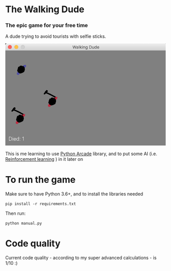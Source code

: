 # The Walking Dude 
### The epic game for your free time

A dude trying to avoid tourists with selfie sticks.

![Walking Dude](img/screenshot.png?raw=true "Title")

This is me learning to use [Python Arcade](http://arcade.academy) library, 
and to put some AI (i.e. [Reinforcement learning](https://en.wikipedia.org/wiki/Reinforcement_learning) ) in it later on

# To run the game

Make sure to have Python 3.6+, and to install the libraries needed

```
pip install -r requirements.txt
```

Then run:

```
python manual.py
```

# Code quality

Current code quality - according to my super advanced calculations - is 1/10 :)
